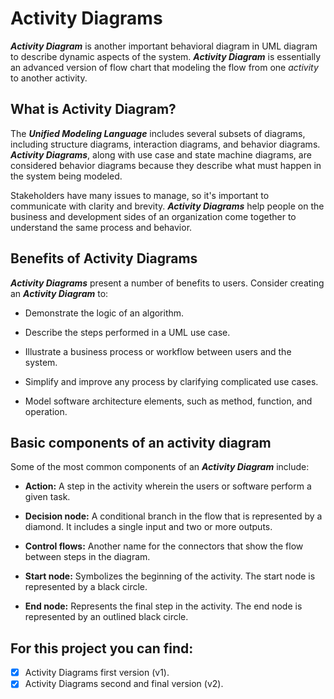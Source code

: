 # Activity Diagrams
**_Activity Diagram_** is another important behavioral diagram in UML diagram to describe dynamic aspects of the system.
**_Activity Diagram_** is essentially an advanced version of flow chart that modeling the flow from one _activity_ to another activity.

## What is Activity Diagram?

The **_Unified Modeling Language_** includes several subsets of diagrams, including structure diagrams, interaction diagrams, and behavior diagrams. 
**_Activity Diagrams_**, along with use case and state machine diagrams, are considered behavior diagrams because they describe what must happen in the system being modeled.

Stakeholders have many issues to manage, so it's important to communicate with clarity and brevity. 
**_Activity Diagrams_** help people on the business and development sides of an organization come together to understand the same process and behavior.

## Benefits of Activity Diagrams

**_Activity Diagrams_** present a number of benefits to users. Consider creating an **_Activity Diagram_** to:

- Demonstrate the logic of an algorithm.

- Describe the steps performed in a UML use case.

- Illustrate a business process or workflow between users and the system.

- Simplify and improve any process by clarifying complicated use cases.

- Model software architecture elements, such as method, function, and operation.

## Basic components of an activity diagram

Some of the most common components of an **_Activity Diagram_** include:

- **Action:** A step in the activity wherein the users or software perform a given task.

- **Decision node:** A conditional branch in the flow that is represented by a diamond. It includes a single input and two or more outputs.

- **Control flows:** Another name for the connectors that show the flow between steps in the diagram.

- **Start node:** Symbolizes the beginning of the activity. The start node is represented by a black circle.

- **End node:** Represents the final step in the activity. The end node is represented by an outlined black circle.

## For this project you can find:
- [x] Activity Diagrams first version (v1).
- [x] Activity Diagrams second and final version (v2).

